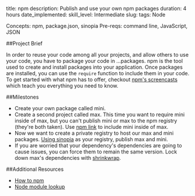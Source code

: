title: npm
description: Publish and use your own npm packages
duration: 4 hours
date_implemented: 
skill_level: Intermediate
slug:
tags: Node


Concepts: npm, package.json, sinopia
Pre-reqs: command line, JavaScript, JSON

##Project Brief

In order to reuse your code among all your projects, and allow others to use your code, you have to package your code in ...packages.  npm is the tool used to create and install packages into your application.  Once packages are installed, you can use the `require` function to include them in your code.  To get started with what npm has to offer, checkout [npm's screencasts](https://docs.npmjs.com/getting-started/what-is-npm) which teach you everything you need to know. 

##Milestones

* Create your own package called mini.
* Create a second project called max.  This time you want to require mini inside of max, but you can't publish mini or max to the npm registry (they're both taken).  Use [npm link](https://docs.npmjs.com/cli/link) to include mini inside of max.
* Now we want to create a private registry to host our max and mini packages.  [Using sinopia](https://blog.dylants.com/2014/05/10/creating-a-private-npm-registry-with-sinopia/) as your registry, publish max and mini.
* If you are worried that your dependency's dependencies are going to cause issues, you can force them to remain the same version.  Lock down max's dependencies with [shrinkwrap](https://docs.npmjs.com/cli/shrinkwrap).

##Additional Resources

* [How to npm](https://github.com/npm/how-to-npm)
* [Node module lookup](https://nodejs.org/api/modules.html#modules_loading_from_node_modules_folders)
